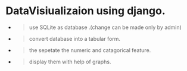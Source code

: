 # DataVisiualizaion using django.
- > use SQLite as database .(change can be made only by admin) 
- > convert database into a tabular form. 
- > the sepetate the numeric and catagorical feature. 
- > display them with help of graphs. 